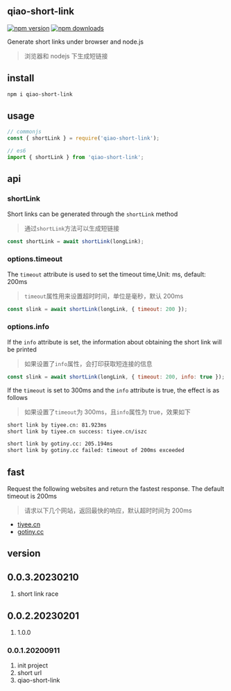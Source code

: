 ## qiao-short-link

[![npm version](https://img.shields.io/npm/v/qiao-short-link.svg?style=flat-square)](https://www.npmjs.org/package/qiao-short-link)
[![npm downloads](https://img.shields.io/npm/dm/qiao-short-link.svg?style=flat-square)](https://npm-stat.com/charts.html?package=qiao-short-link)

Generate short links under browser and node.js

> 浏览器和 nodejs 下生成短链接

## install

```bash
npm i qiao-short-link
```

## usage

```javascript
// commonjs
const { shortLink } = require('qiao-short-link');

// es6
import { shortLink } from 'qiao-short-link';
```

## api

### shortLink

Short links can be generated through the `shortLink` method

> 通过`shortLink`方法可以生成短链接

```javascript
const shortLink = await shortLink(longLink);
```

### options.timeout

The `timeout` attribute is used to set the timeout time,Unit: ms, default: 200ms

> `timeout`属性用来设置超时时间，单位是毫秒，默认 200ms

```javascript
const slink = await shortLink(longLink, { timeout: 200 });
```

### options.info

If the `info` attribute is set, the information about obtaining the short link will be printed

> 如果设置了`info`属性，会打印获取短连接的信息

```javascript
const slink = await shortLink(longLink, { timeout: 200, info: true });
```

If the `timeout` is set to 300ms and the `info` attribute is true, the effect is as follows

> 如果设置了`timeout`为 300ms，且`info`属性为 true，效果如下

```bash
short link by tiyee.cn: 81.923ms
short link by tiyee.cn success: tiyee.cn/iszc

short link by gotiny.cc: 205.194ms
short link by gotiny.cc failed: timeout of 200ms exceeded
```

## fast

Request the following websites and return the fastest response. The default timeout is 200ms

> 请求以下几个网站，返回最快的响应，默认超时时间为 200ms

- [tiyee.cn](tiyee.cn)
- [gotiny.cc](gotiny.cc)

## version

## 0.0.3.20230210

1. short link race

## 0.0.2.20230201

1. 1.0.0

### 0.0.1.20200911

1. init project
2. short url
3. qiao-short-link
